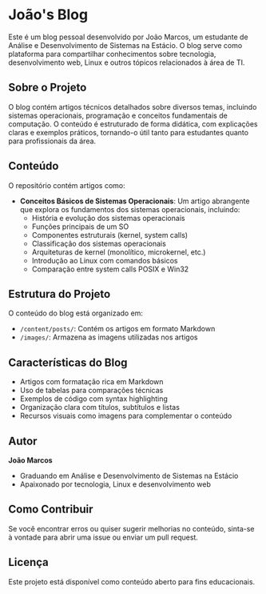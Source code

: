 # João's Blog

Este é um blog pessoal desenvolvido por João Marcos, um estudante de Análise e Desenvolvimento de Sistemas na Estácio. O blog serve como plataforma para compartilhar conhecimentos sobre tecnologia, desenvolvimento web, Linux e outros tópicos relacionados à área de TI.

## Sobre o Projeto

O blog contém artigos técnicos detalhados sobre diversos temas, incluindo sistemas operacionais, programação e conceitos fundamentais de computação. O conteúdo é estruturado de forma didática, com explicações claras e exemplos práticos, tornando-o útil tanto para estudantes quanto para profissionais da área.

## Conteúdo

O repositório contém artigos como:

- **Conceitos Básicos de Sistemas Operacionais**: Um artigo abrangente que explora os fundamentos dos sistemas operacionais, incluindo:
  - História e evolução dos sistemas operacionais
  - Funções principais de um SO
  - Componentes estruturais (kernel, system calls)
  - Classificação dos sistemas operacionais
  - Arquiteturas de kernel (monolítico, microkernel, etc.)
  - Introdução ao Linux com comandos básicos
  - Comparação entre system calls POSIX e Win32

## Estrutura do Projeto

O conteúdo do blog está organizado em:

- `/content/posts/`: Contém os artigos em formato Markdown
- `/images/`: Armazena as imagens utilizadas nos artigos

## Características do Blog

- Artigos com formatação rica em Markdown
- Uso de tabelas para comparações técnicas
- Exemplos de código com syntax highlighting
- Organização clara com títulos, subtítulos e listas
- Recursos visuais como imagens para complementar o conteúdo

## Autor

**João Marcos**
- Graduando em Análise e Desenvolvimento de Sistemas na Estácio
- Apaixonado por tecnologia, Linux e desenvolvimento web

## Como Contribuir

Se você encontrar erros ou quiser sugerir melhorias no conteúdo, sinta-se à vontade para abrir uma issue ou enviar um pull request.

## Licença

Este projeto está disponível como conteúdo aberto para fins educacionais.